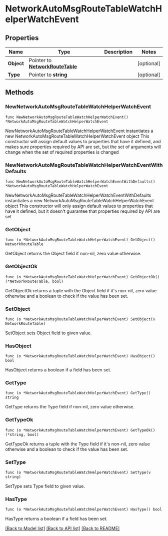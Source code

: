 # NetworkAutoMsgRouteTableWatchHelperWatchEvent

## Properties

Name | Type | Description | Notes
------------ | ------------- | ------------- | -------------
**Object** | Pointer to [**NetworkRouteTable**](networkRouteTable.md) |  | [optional] 
**Type** | Pointer to **string** |  | [optional] 

## Methods

### NewNetworkAutoMsgRouteTableWatchHelperWatchEvent

`func NewNetworkAutoMsgRouteTableWatchHelperWatchEvent() *NetworkAutoMsgRouteTableWatchHelperWatchEvent`

NewNetworkAutoMsgRouteTableWatchHelperWatchEvent instantiates a new NetworkAutoMsgRouteTableWatchHelperWatchEvent object
This constructor will assign default values to properties that have it defined,
and makes sure properties required by API are set, but the set of arguments
will change when the set of required properties is changed

### NewNetworkAutoMsgRouteTableWatchHelperWatchEventWithDefaults

`func NewNetworkAutoMsgRouteTableWatchHelperWatchEventWithDefaults() *NetworkAutoMsgRouteTableWatchHelperWatchEvent`

NewNetworkAutoMsgRouteTableWatchHelperWatchEventWithDefaults instantiates a new NetworkAutoMsgRouteTableWatchHelperWatchEvent object
This constructor will only assign default values to properties that have it defined,
but it doesn't guarantee that properties required by API are set

### GetObject

`func (o *NetworkAutoMsgRouteTableWatchHelperWatchEvent) GetObject() NetworkRouteTable`

GetObject returns the Object field if non-nil, zero value otherwise.

### GetObjectOk

`func (o *NetworkAutoMsgRouteTableWatchHelperWatchEvent) GetObjectOk() (*NetworkRouteTable, bool)`

GetObjectOk returns a tuple with the Object field if it's non-nil, zero value otherwise
and a boolean to check if the value has been set.

### SetObject

`func (o *NetworkAutoMsgRouteTableWatchHelperWatchEvent) SetObject(v NetworkRouteTable)`

SetObject sets Object field to given value.

### HasObject

`func (o *NetworkAutoMsgRouteTableWatchHelperWatchEvent) HasObject() bool`

HasObject returns a boolean if a field has been set.

### GetType

`func (o *NetworkAutoMsgRouteTableWatchHelperWatchEvent) GetType() string`

GetType returns the Type field if non-nil, zero value otherwise.

### GetTypeOk

`func (o *NetworkAutoMsgRouteTableWatchHelperWatchEvent) GetTypeOk() (*string, bool)`

GetTypeOk returns a tuple with the Type field if it's non-nil, zero value otherwise
and a boolean to check if the value has been set.

### SetType

`func (o *NetworkAutoMsgRouteTableWatchHelperWatchEvent) SetType(v string)`

SetType sets Type field to given value.

### HasType

`func (o *NetworkAutoMsgRouteTableWatchHelperWatchEvent) HasType() bool`

HasType returns a boolean if a field has been set.


[[Back to Model list]](../README.md#documentation-for-models) [[Back to API list]](../README.md#documentation-for-api-endpoints) [[Back to README]](../README.md)


